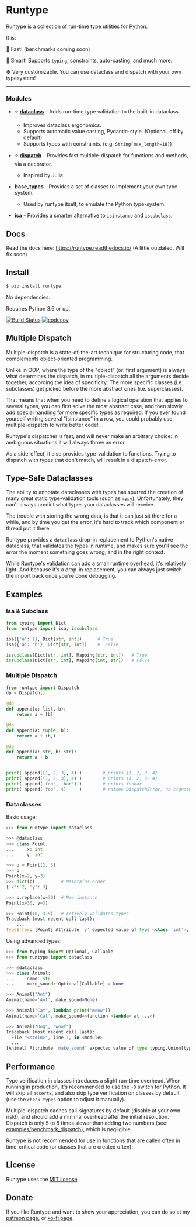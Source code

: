 # Runtype

Runtype is a collection of run-time type utilities for Python.

It is:

:runner: Fast!  (benchmarks coming soon)

:brain: Smart! Supports `typing`, constraints, auto-casting, and much more.

:gear: Very customizable. You can use dataclass and dispatch with your own typesystem!

------

### Modules

- :star: [**dataclass**](https://runtype.readthedocs.io/en/latest/dataclass/) - Adds run-time type validation to the built-in dataclass.

    - Improves dataclass ergonomics.
    - Supports automatic value casting, Pydantic-style. (Optional, off by default)
    - Supports types with constraints. (e.g. `String(max_length=10)`)

- :star: [**dispatch**](https://runtype.readthedocs.io/en/latest/dispatch/) - Provides fast multiple-dispatch for functions and methods, via a decorator.

    - Inspired by Julia.

- **base_types** - Provides a set of classes to implement your own type-system.
   
    - Used by runtype itself, to emulate the Python type-system.

- **isa** - Provides a smarter alternative to `isinstance` and `issubclass`.

## Docs

Read the docs here: https://runtype.readthedocs.io/ (A little outdated. Will fix soon)

## Install

```bash
$ pip install runtype
```

No dependencies.

Requires Python 3.6 or up.

[![Build Status](https://travis-ci.org/erezsh/runtype.svg?branch=master)](https://travis-ci.org/erezsh/runtype)
[![codecov](https://codecov.io/gh/erezsh/runtype/branch/master/graph/badge.svg)](https://codecov.io/gh/erezsh/runtype)


## Multiple Dispatch

Multiple-dispatch is a state-of-the-art technique for structuring code, that complements object-oriented programming.

Unlike in OOP, where the type of the "object" (or: first argument) is always what determines the dispatch, in multiple-dispatch all the arguments decide together, according the idea of specificity: The more specific classes (i.e. subclasses) get picked before the more abstract ones (i.e. superclasses).

That means that when you need to define a logical operation that applies to several types, you can first solve the most abstract case, and then slowly add special handling for more specific types as required. If you ever found yourself writing several "isinstance" in a row, you could probably use multiple-dispatch to write better code!

Runtype's dispatcher is fast, and will never make an arbitrary choice: in ambiguous situations it will always throw an error.

As a side-effect, it also provides type-validation to functions. Trying to dispatch with types that don't match, will result in a dispatch-error.

## Type-Safe Dataclasses

The ability to annotate dataclasses with types has spurred the creation of many great static type-validation tools (such as `mypy`). Unfortunately, they can't always predict what types your dataclasses will receive.

The trouble with storing the wrong data, is that it can just sit there for a while, and by time you get the error, it's hard to track which component or thread put it there.

Runtype provides a `dataclass` drop-in replacement to Python's native dataclass, that validates the types in runtime, and makes sure you'll see the error the moment something goes wrong, and in the right context.

While Runtype's validation can add a small runtime overhead, it's relatively light. And because it's a drop-in replacement, you can always just switch the import back once you're done debugging.


## Examples

### Isa & Subclass

```python
from typing import Dict
from runtype import isa, issubclass

isa({'a': 1}, Dict[str, int])      # True
isa({'a': 'b'}, Dict[str, int])    #  False

issubclass(Dict[str, int], Mapping[str, int])   # True
issubclass(Dict[str, int], Mapping[int, str])   # False
```

### Multiple Dispatch

```python
from runtype import Dispatch
dp = Dispatch()

@dp
def append(a: list, b):
    return a + [b]

@dp
def append(a: tuple, b):
    return a + (b,)

@dp
def append(a: str, b: str):
    return a + b


print( append([1, 2, 3], 4) )        # prints [1, 2, 3, 4]
print( append((1, 2, 3), 4) )        # prints (1, 2, 3, 4)
print( append('foo', 'bar') )        # prints foobar
print( append('foo', 4)     )        # raises DispatchError, no signature for (str, int)


```

### Dataclasses

Basic usage:

```python
>>> from runtype import dataclass

>>> @dataclass
>>> class Point:
...     x: int
...     y: int

>>> p = Point(2, 3)
>>> p
Point(x=2, y=3)
>>> dict(p)          # Maintains order
{'x': 2, 'y': 3}

>>> p.replace(x=30)  # New instance
Point(x=30, y=3)

>>> Point(10, 3.5)   # Actively validates types
Traceback (most recent call last):
    ...
TypeError: [Point] Attribute 'y' expected value of type <class 'int'>, instead got 3.5
```

Using advanced types:

```python
>>> from typing import Optional, Callable
>>> from runtype import dataclass

>>> @dataclass
>>> class Animal:
...     name: str
...     make_sound: Optional[Callable] = None

>>> Animal("Ant")
Animal(name='Ant', make_sound=None)

>>> Animal("Cat", lambda: print("meow"))
Animal(name='Cat', make_sound=<function <lambda> at ...>)

>>> Animal("Dog", "woof")
Traceback (most recent call last):
  File "<stdin>", line 1, in <module>
  ...
[Animal] Attribute 'make_sound' expected value of type typing.Union[typing.Callable, NoneType], instead got 'woof'
```

## Performance
Type verification in classes introduces a slight run-time overhead. When running in production, it's recommended to use the `-O` switch for Python. It will skip all `assert`s, and also skip type verification on classes by default (use the `check_types` option to adjust it manually).

Multiple-dispatch caches call-signatures by default (disable at your own risk!), and should add a minimal overhead after the initial resolution. Dispatch is only 5 to 8 times slower than adding two numbers (see: [examples/benchmark\_dispatch](examples/benchmark\_dispatch.py)), which is negligible.

Runtype is not recommended for use in functions that are called often in time-critical code (or classes that are created often).

## License

Runtype uses the [MIT license](LICENSE).

## Donate

If you like Runtype and want to show your appreciation, you can do so at my [patreon page](https://www.patreon.com/erezsh), or [ko-fi page](https://ko-fi.com/erezsh).
